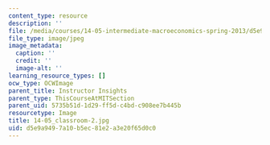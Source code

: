 ```yaml
---
content_type: resource
description: ''
file: /media/courses/14-05-intermediate-macroeconomics-spring-2013/d5e9a9497a10b5ec81e2a3e20f65d0c0_14-05_classroom-2.jpg
file_type: image/jpeg
image_metadata:
  caption: ''
  credit: ''
  image-alt: ''
learning_resource_types: []
ocw_type: OCWImage
parent_title: Instructor Insights
parent_type: ThisCourseAtMITSection
parent_uid: 5735b51d-1d29-ff5d-c4bd-c908ee7b445b
resourcetype: Image
title: 14-05_classroom-2.jpg
uid: d5e9a949-7a10-b5ec-81e2-a3e20f65d0c0
---
```

